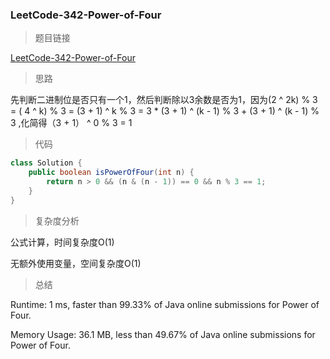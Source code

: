 ### LeetCode-342-Power-of-Four

> 题目链接

[LeetCode-342-Power-of-Four](https://leetcode.com/problems/power-of-four/)

> 思路

先判断二进制位是否只有一个1，然后判断除以3余数是否为1，因为(2 ^ 2k) % 3 = ( 4 ^ k) % 3 = (3 + 1) ^ k % 3 = 3 * (3 + 1) ^ (k - 1) % 3 + (3 + 1) ^ (k - 1) % 3 ,化简得（3 + 1） ^ 0 % 3 = 1

> 代码

```java
class Solution {
    public boolean isPowerOfFour(int n) {
        return n > 0 && (n & (n - 1)) == 0 && n % 3 == 1; 
    }
}
```

> 复杂度分析

公式计算，时间复杂度O(1)

无额外使用变量，空间复杂度O(1)

> 总结

Runtime: 1 ms, faster than 99.33% of Java online submissions for Power of Four.

Memory Usage: 36.1 MB, less than 49.67% of Java online submissions for Power of Four.
